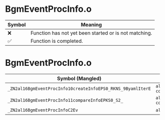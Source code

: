 # BgmEventProcInfo.o
| Symbol | Meaning 
| ------------- | ------------- 
| :x: | Function has not yet been started or is not matching. 
| :white_check_mark: | Function is completed. 


# BgmEventProcInfo.o
| Symbol (Mangled) | Symbol (Demangled) | Decompiled? |
| ------------- |  ------------- | ------------- |
| `_ZN2al16BgmEventProcInfo10createInfoEPS0_RKNS_9ByamlIterE` | `al::BgmEventProcInfo::createInfo(al::BgmEventProcInfo*,al::ByamlIter const&)` | :white_check_mark: |
| `_ZN2al16BgmEventProcInfo11compareInfoEPKS0_S2_` | `al::BgmEventProcInfo::compareInfo(al::BgmEventProcInfo const*,al::BgmEventProcInfo const*)` | :white_check_mark: |
| `_ZN2al16BgmEventProcInfoC2Ev` | `al::BgmEventProcInfo::BgmEventProcInfo(void)` | :white_check_mark: |
